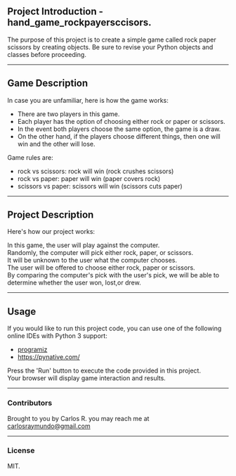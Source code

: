 ## Project Introduction - hand_game_rockpayersccisors.
The purpose of this project is to create a simple game called rock paper scissors by creating objects. Be sure to revise your Python objects and classes before proceeding.

---
## Game Description
In case you are unfamiliar, here is how the game works:

* There are two players in this game.
* Each player has the option of choosing either rock or paper or scissors.
* In the event both players choose the same option, the game is a draw.
* On the other hand, if the players choose different things, then one will win and the other will lose.

Game rules are:
* rock vs scissors: rock will win (rock crushes scissors)
* rock vs paper: paper will win (paper covers rock)
* scissors vs paper: scissors will win (scissors cuts paper)

---
## Project Description
Here's how our project works:

In this game, the user will play against the computer.  
Randomly, the computer will pick either rock, paper, or scissors.  
It will be unknown to the user what the computer chooses.  
The user will be offered to choose either rock, paper or scissors.  
By comparing the computer's pick with the user's pick, we will be able to determine whether the user won, lost,or drew.  

---
## Usage
If you would like to run this project code, you can use one of the following online IDEs with Python 3 support:  
* [programiz](https://www.programiz.com/python-programming/online-compiler/)
* https://pynative.com/

Press the 'Run' button to execute the code provided in this project.  
Your browser will display game interaction and results.

---
### Contributors
Brought to you by Carlos R. you may reach me at carlosraymundo@gmail.com

---
### License
MIT.
